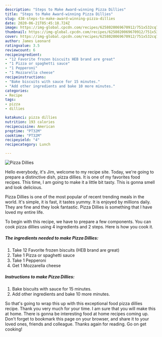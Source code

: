 ```yaml
---
description: "Steps to Make Award-winning Pizza Dillies"
title: "Steps to Make Award-winning Pizza Dillies"
slug: 438-steps-to-make-award-winning-pizza-dillies
date: 2020-06-21T05:45:18.724Z
image: https://img-global.cpcdn.com/recipes/6258020069670912/751x532cq70/pizza-dillies-recipe-main-photo.jpg
thumbnail: https://img-global.cpcdn.com/recipes/6258020069670912/751x532cq70/pizza-dillies-recipe-main-photo.jpg
cover: https://img-global.cpcdn.com/recipes/6258020069670912/751x532cq70/pizza-dillies-recipe-main-photo.jpg
author: James Leonard
ratingvalue: 3.5
reviewcount: 6
recipeingredient:
- "12 Favorite frozen biscuits HEB brand are great"
- "1 Pizza or spaghetti sauce"
- "1 Pepperoni"
- "1 Mozzarella cheese"
recipeinstructions:
- "Bake biscuits with sauce for 15 minutes."
- "Add other ingredients and bake 10 more minutes."
categories:
- Recipe
tags:
- pizza
- dillies

katakunci: pizza dillies 
nutrition: 193 calories
recipecuisine: American
preptime: "PT32M"
cooktime: "PT32M"
recipeyield: "4"
recipecategory: Lunch

---
```



![Pizza Dillies](https://img-global.cpcdn.com/recipes/6258020069670912/751x532cq70/pizza-dillies-recipe-main-photo.jpg)

Hello everybody, it's Jim, welcome to my recipe site. Today, we're going to prepare a distinctive dish, pizza dillies. It is one of my favorites food recipes. This time, I am going to make it a little bit tasty. This is gonna smell and look delicious.

Pizza Dillies is one of the most popular of recent trending meals in the world. It's simple, it is fast, it tastes yummy. It is enjoyed by millions daily. They are fine and they look fantastic. Pizza Dillies is something that I have loved my entire life.




To begin with this recipe, we have to prepare a few components. You can cook pizza dillies using 4 ingredients and 2 steps. Here is how you cook it.

<!--inarticleads1-->

##### The ingredients needed to make Pizza Dillies:

1. Take 12 Favorite frozen biscuits (HEB brand are great)
1. Take 1 Pizza or spaghetti sauce
1. Take 1 Pepperoni
1. Get 1 Mozzarella cheese




<!--inarticleads2-->

##### Instructions to make Pizza Dillies:

1. Bake biscuits with sauce for 15 minutes.
1. Add other ingredients and bake 10 more minutes.




So that's going to wrap this up with this exceptional food pizza dillies recipe. Thank you very much for your time. I am sure that you will make this at home. There is gonna be interesting food at home recipes coming up. Don't forget to bookmark this page on your browser, and share it to your loved ones, friends and colleague. Thanks again for reading. Go on get cooking!
